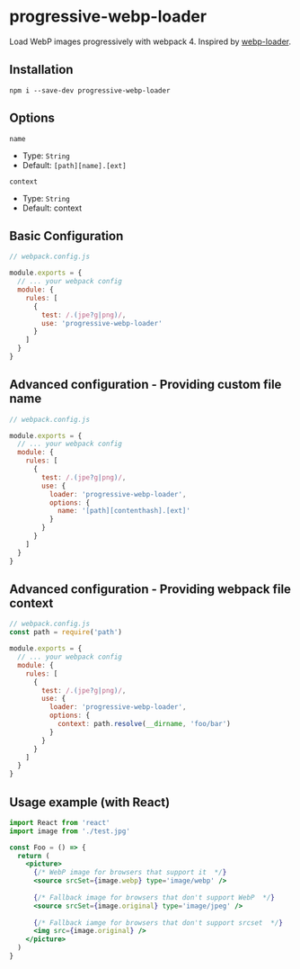 # progressive-webp-loader
Load WebP images progressively with webpack 4. 
Inspired by [webp-loader](https://www.npmjs.com/package/webp-loader).

## Installation
```npm i --save-dev progressive-webp-loader``` 

## Options
`name`
* Type: `String` 
* Default: `[path][name].[ext]`

`context`
* Type: `String` 
* Default: context

## Basic Configuration
```js 
// webpack.config.js

module.exports = {
  // ... your webpack config
  module: {
    rules: [
      {
        test: /.(jpe?g|png)/,
        use: 'progressive-webp-loader'
      }
    ]
  }
}
```

## Advanced configuration - Providing custom file name
```js
// webpack.config.js

module.exports = {
  // ... your webpack config
  module: {
    rules: [
      {
        test: /.(jpe?g|png)/,
        use: {
          loader: 'progressive-webp-loader',
          options: {
            name: '[path][contenthash].[ext]'
          }
        }
      }
    ]
  }
}
```

## Advanced configuration - Providing webpack file context
```js
// webpack.config.js
const path = require('path')

module.exports = {
  // ... your webpack config
  module: {
    rules: [
      {
        test: /.(jpe?g|png)/,
        use: {
          loader: 'progressive-webp-loader',
          options: {
            context: path.resolve(__dirname, 'foo/bar')
          }
        }        
      }
    ]
  }
}
```

## Usage example (with React)
```jsx
import React from 'react'
import image from './test.jpg'

const Foo = () => {
  return (
    <picture>      
      {/* WebP image for browsers that support it  */}
      <source srcSet={image.webp} type='image/webp' />
      
      {/* Fallback image for browsers that don't support WebP  */}
      <source srcSet={image.original} type='image/jpeg' />
      
      {/* Fallback iamge for browsers that don't support srcset  */}
      <img src={image.original} />
    </picture>
  )
}
```
